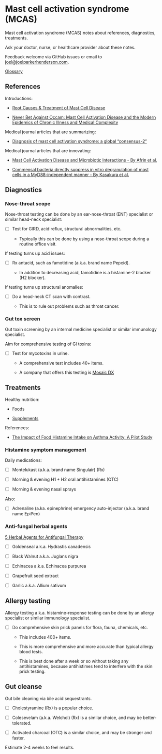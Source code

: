 # Mast cell activation syndrome (MCAS) 

Mast cell activation syndrome (MCAS) notes about references, diagnostics, treatments.

Ask your doctor, nurse, or healthcare provider about these notes.

Feedback welcome via GitHub issues or email to joel@joelparkerhenderson.com.

[Glossary](glossary/)


## References

Introductions:

- [Root Causes & Treatment of Mast Cell Disease](https://www.ifm.org/news-insights/root-causes-treatment-of-mast-cell-disease/)

- [Never Bet Against Occam: Mast Cell Activation Disease and the Modern Epidemics of Chronic Illness and Medical Complexity](https://www.amazon.com/Never-Bet-Against-Occam-Activation/dp/0997319615)


Medical journal articles that are summarizing:

- [Diagnosis of mast cell activation syndrome: a global “consensus-2”](https://www.degruyter.com/document/doi/10.1515/dx-2020-0005/html)


Medical journal articles that are innovating:

- [Mast Cell Activation Disease and Microbiotic Interactions - By Afrin et al.](https://www.clinicaltherapeutics.com/article/S0149-2918(15)00074-0/fulltext)

- [Commensal bacteria directly suppress in vitro degranulation of mast cells in a MyD88-independent manner - By Kasakura et al.](https://www.tandfonline.com/doi/full/10.1080/09168451.2014.930327)


## Diagnostics


### Nose-throat scope

Nose-throat testing can be done by an ear-nose-throat (ENT) specialist or similar head-neck specialist:

- [ ] Test for GIRD, acid reflux, structural abnormalities, etc. 

  - Typically this can be done by using a nose-throat scope during a routine office visit.

If testing turns up acid issues:

- [ ] Rx antacid, such as famotidine (a.k.a. brand name Pepcid).

  - In addition to decreasing acid, famotidine is a histamine-2 blocker (H2 blocker).

If testing turns up structural anomalies:

- [ ] Do a head-neck CT scan with contrast. 

  - This is to rule out problems such as throat cancer.


### Gut tox screen

Gut toxin screening by an internal medicine specialist or similar immunology specialist.

Aim for comprehensive testing of GI toxins:

- [ ] Test for mycotoxins in urine. 

  - A comprehensive test includes 40+ items. 

  - A company that offers this testing is [Mosaic DX](https://mosaicdx.com)


## Treatments


Healthy nutrition:

* [Foods](foods/)

* [Supplements](supplements/)


References:

* [The Impact of Food Histamine Intake on Asthma Activity: A Pilot Study](https://www.mdpi.com/2072-6643/12/11/3402)


### Histamine symptom management

Daily medications:

- [ ] Montelukast (a.k.a. brand name Singulair) (Rx)

- [ ] Morning & evening H1 + H2 oral antihistamines (OTC)

- [ ] Morning & evening nasal sprays

Also:

- [ ] Adrenaline (a.ka. epinephrine) emergency auto-injector (a.k.a. brand name EpiPen)


### Anti-fungal herbal agents

[5 Herbal Agents for Antifungal Therapy](https://mosaicdx.com/resource/5-herbal-agents-for-antifungal-therapy/)

- [ ] Goldenseal a.k.a. Hydrastis canadensis

- [ ] Black Walnut a.k.a. Juglans nigra

- [ ] Echinacea a.k.a. Echinacea purpurea

- [ ] Grapefruit seed extract

- [ ] Garlic a.k.a. Allium sativum


## Allergy testing

Allergy testing a.k.a. histamine-response testing can be done by an allergy specialist or similar immunology specialist.

- [ ] Do comprehensive skin prick panels for flora, fauna, chemicals, etc.

  - This includes 400+ items. 

  - This is more comprehensive and more accurate than typical allergy blood tests.

  - This is best done after a week or so without taking any antihistamines, because antihistimes tend to interfere with the skin prick testing.


## Gut cleanse

Gut bile cleaning via bile acid sequestrants.

- [ ] Cholestyramine (Rx) is a popular choice.

- [ ] Colesevelam (a.k.a. Welchol) (Rx) is a similar choice, and may be better-tolerated.

- [ ] Activated charcoal (OTC) is a similar choice, and may be stronger and faster.

Estimate 2-4 weeks to feel results.
